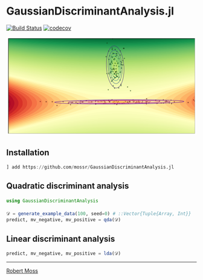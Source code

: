 # GaussianDiscriminantAnalysis.jl
[![Build Status](https://github.com/mossr/GaussianDiscriminantAnalysis.jl/actions/workflows/CI.yml/badge.svg)](https://github.com/mossr/GaussianDiscriminantAnalysis.jl/actions/workflows/CI.yml)
[![codecov](https://codecov.io/gh/mossr/GaussianDiscriminantAnalysis.jl/branch/main/graph/badge.svg)](https://codecov.io/gh/mossr/GaussianDiscriminantAnalysis.jl)

<p align="center">
    <img src="./img/cover.png">
</p>

## Installation
```julia
] add https://github.com/mossr/GaussianDiscriminantAnalysis.jl
```

## Quadratic discriminant analysis
```julia
using GaussianDiscriminantAnalysis

𝒟 = generate_example_data(100, seed=0) # ::Vector{Tuple{Array, Int}}
predict, mv_negative, mv_positive = qda(𝒟)
```

## Linear discriminant analysis
```julia
predict, mv_negative, mv_positive = lda(𝒟)
```

---

[Robert Moss](https://github.com/mossr)
